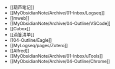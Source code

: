 - [[葫芦笔记]]
- [[MyObsidianNote/Archive/01-Inbox/Logseq]]
- [[mweb]]
- [[MyObsidianNote/Archive/04-Outline/VSCode]]
- [[Cubox]]
- [[滴答清单]]
- [[04-Outline/Eagle]]
- [[MyLogseq/pages/Zotero]]
- [[Alfred]]
- [[MyObsidianNote/Archive/01-Inbox/uTools]]
- [[MyObsidianNote/Archive/04-Outline/Chrome]]